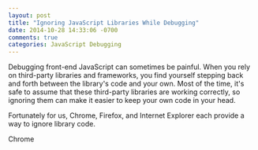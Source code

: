 ```yaml
---
layout: post
title: "Ignoring JavaScript Libraries While Debugging"
date: 2014-10-28 14:33:06 -0700
comments: true
categories: JavaScript Debugging
---
```


Debugging front-end JavaScript can sometimes be painful.
When you rely on third-party libraries and frameworks, you find yourself stepping back and forth between the library's code and your own.
Most of the time, it's safe to assume that these third-party libraries are working correctly, so ignoring them can make it easier to keep your own code in your head.

Fortunately for us, Chrome, Firefox, and Internet Explorer each provide a way to ignore library code.

Chrome

